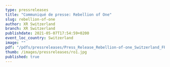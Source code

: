 ```yaml
---
type: pressreleases
title: "Communiqué de presse: Rebellion of One"
slug: rebellion-of-one
author: XR Switzerland
branch: XR Switzerland
publishdate: 2021-05-07T17:54:59+0200
event_loc_country: Switzerland
image: ""
pdf: "/pdfs/pressreleases/Press_Release_Rebellion-of-one_Switzerland_FR.pdf"
thumb: /images/pressreleases/ro1.jpg
published: true
---
```

